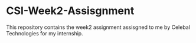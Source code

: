 # CSI-Week2-Assisgnment
This repository contains the week2 assignment assisgned to me by Celebal Technologies for my internship.
